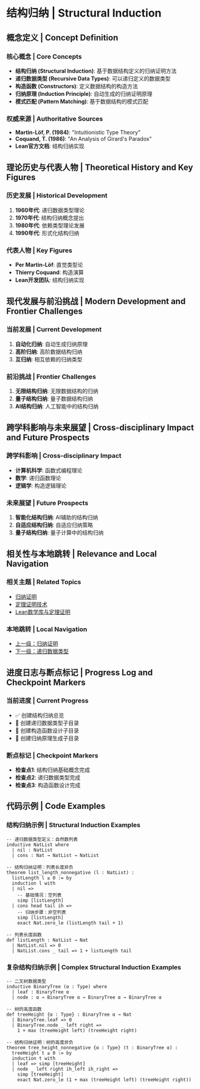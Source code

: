 # 结构归纳 | Structural Induction

## 概念定义 | Concept Definition

### 核心概念 | Core Concepts

- **结构归纳 (Structural Induction)**: 基于数据结构定义的归纳证明方法
- **递归数据类型 (Recursive Data Types)**: 可以递归定义的数据类型
- **构造函数 (Constructors)**: 定义数据结构的构造方法
- **归纳原理 (Induction Principle)**: 自动生成的归纳证明原理
- **模式匹配 (Pattern Matching)**: 基于数据结构的模式匹配

### 权威来源 | Authoritative Sources

- **Martin-Löf, P. (1984)**: "Intuitionistic Type Theory"
- **Coquand, T. (1986)**: "An Analysis of Girard's Paradox"
- **Lean官方文档**: 结构归纳实现

## 理论历史与代表人物 | Theoretical History and Key Figures

### 历史发展 | Historical Development

1. **1960年代**: 递归数据类型理论
2. **1970年代**: 结构归纳概念提出
3. **1980年代**: 依赖类型理论发展
4. **1990年代**: 形式化结构归纳

### 代表人物 | Key Figures

- **Per Martin-Löf**: 直觉类型论
- **Thierry Coquand**: 构造演算
- **Lean开发团队**: 结构归纳实现

## 现代发展与前沿挑战 | Modern Development and Frontier Challenges

### 当前发展 | Current Development

1. **自动化归纳**: 自动生成归纳原理
2. **高阶归纳**: 高阶数据结构归纳
3. **互归纳**: 相互依赖的归纳类型

### 前沿挑战 | Frontier Challenges

1. **无限结构归纳**: 无限数据结构的归纳
2. **量子结构归纳**: 量子数据结构归纳
3. **AI结构归纳**: 人工智能中的结构归纳

## 跨学科影响与未来展望 | Cross-disciplinary Impact and Future Prospects

### 跨学科影响 | Cross-disciplinary Impact

- **计算机科学**: 函数式编程理论
- **数学**: 递归函数理论
- **逻辑学**: 构造逻辑理论

### 未来展望 | Future Prospects

1. **智能化结构归纳**: AI辅助的结构归纳
2. **自适应结构归纳**: 自适应归纳策略
3. **量子结构归纳**: 量子计算中的结构归纳

## 相关性与本地跳转 | Relevance and Local Navigation

### 相关主题 | Related Topics

- [归纳证明](../01-总览.md)
- [定理证明技术](../../01-总览.md)
- [Lean数学库与定理证明](../../../01-总览.md)

### 本地跳转 | Local Navigation

- [上一级：归纳证明](../01-总览.md)
- [下一级：递归数据类型](02-递归数据类型/01-总览.md)

## 进度日志与断点标记 | Progress Log and Checkpoint Markers

### 当前进度 | Current Progress

- ✅ 创建结构归纳总览
- 🔄 创建递归数据类型子目录
- 🔄 创建构造函数设计子目录
- 🔄 创建归纳原理生成子目录

### 断点标记 | Checkpoint Markers

- **检查点1**: 结构归纳基础概念完成
- **检查点2**: 递归数据类型完成
- **检查点3**: 构造函数设计完成

## 代码示例 | Code Examples

### 结构归纳示例 | Structural Induction Examples

```lean
-- 递归数据类型定义：自然数列表
inductive NatList where
  | nil : NatList
  | cons : Nat → NatList → NatList

-- 结构归纳证明：列表长度非负
theorem list_length_nonnegative (l : NatList) : 
  listLength l ≥ 0 := by
  induction l with
  | nil => 
    -- 基础情况：空列表
    simp [listLength]
  | cons head tail ih => 
    -- 归纳步骤：非空列表
    simp [listLength]
    exact Nat.zero_le (listLength tail + 1)

-- 列表长度函数
def listLength : NatList → Nat
  | NatList.nil => 0
  | NatList.cons _ tail => 1 + listLength tail
```

### 复杂结构归纳示例 | Complex Structural Induction Examples

```lean
-- 二叉树数据类型
inductive BinaryTree (α : Type) where
  | leaf : BinaryTree α
  | node : α → BinaryTree α → BinaryTree α → BinaryTree α

-- 树的高度函数
def treeHeight {α : Type} : BinaryTree α → Nat
  | BinaryTree.leaf => 0
  | BinaryTree.node _ left right => 
    1 + max (treeHeight left) (treeHeight right)

-- 结构归纳证明：树的高度非负
theorem tree_height_nonnegative {α : Type} (t : BinaryTree α) : 
  treeHeight t ≥ 0 := by
  induction t with
  | leaf => simp [treeHeight]
  | node _ left right ih_left ih_right => 
    simp [treeHeight]
    exact Nat.zero_le (1 + max (treeHeight left) (treeHeight right))
```
